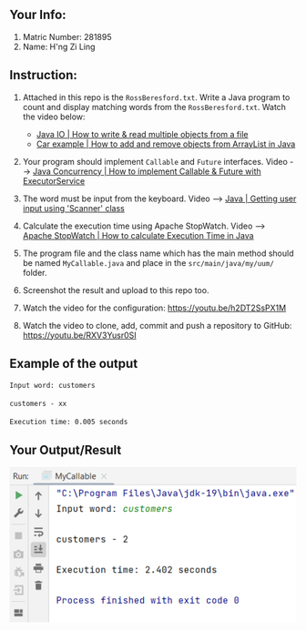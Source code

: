 ## Your Info:
1. Matric Number: 281895
1. Name: H'ng Zi Ling

## Instruction:

1. Attached in this repo is the `RossBeresford.txt`. Write a Java program to count and display matching words from the `RossBeresford.txt`. Watch the video below: 
   * [Java IO | How to write & read multiple objects from a file](https://youtu.be/l__bi60QeBU)
   * [Car example | How to add and remove objects from ArrayList in Java](https://youtu.be/lwMjWDk3oFI)

1. Your program should implement `Callable` and `Future` interfaces. Video --> [Java Concurrency | How to implement Callable & Future with ExecutorService](https://youtu.be/oXC8izF1jAI)

1. The word must be input from the keyboard. Video --> [Java | Getting user input using 'Scanner' class](https://youtu.be/laOtr6GYXDg)

1. Calculate the execution time using Apache StopWatch. Video --> [Apache StopWatch | How to calculate Execution Time in Java](https://youtu.be/coEa48WDDno)

1. The program file and the class name which has the main method should be named `MyCallable.java` and place in the `src/main/java/my/uum/` folder.

1. Screenshot the result and upload to this repo too.

1. Watch the video for the configuration: https://youtu.be/h2DT2SsPX1M

1. Watch the video to clone, add, commit and push a repository to GitHub: https://youtu.be/RXV3Yusr0SI

## Example of the output
```
Input word: customers

customers - xx

Execution time: 0.005 seconds
```

## Your Output/Result
![Tutorial10-MyCallable.png](images/Tutorial10-MyCallable.png)



